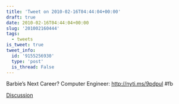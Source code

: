```yaml
---
title: 'Tweet on 2010-02-16T04:44:04+00:00'
draft: true
date: 2010-02-16T04:44:04+00:00
slug: '201002160444'
tags:
  - tweets
is_tweet: true
tweet_info:
  id: '9155256930'
  type: 'post'
  is_thread: False
---
```




Barbie’s Next Career? Computer Engineer: http://nyti.ms/9pdpul #fb

[Discussion](https://x.com/sytelus/status/9155256930)
